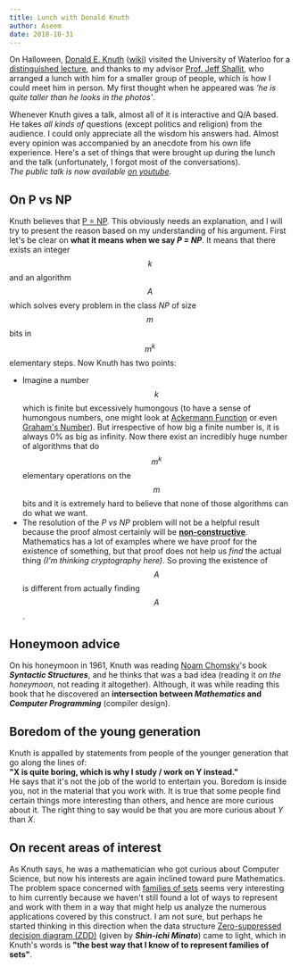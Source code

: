 ```yaml
---
title: Lunch with Donald Knuth
author: Aseem
date: 2018-10-31
---
```


On Halloween, [Donald E. Knuth](https://www-cs-faculty.stanford.edu/~knuth/) ([wiki](https://en.wikipedia.org/wiki/Donald_Knuth))
visited the University of Waterloo for a
[distinguished lecture](https://uwaterloo.ca/computer-science/events/dls-donald-knuth-all-questions-answered),
and thanks to my advisor [Prof. Jeff Shallit](https://cs.uwaterloo.ca/~shallit/), who arranged a lunch with him
for a smaller group of people, which is how I could meet him in person. My first thought when he appeared was
*'he is quite taller than he looks in the photos'*.

Whenever Knuth gives a talk, almost all of it is interactive and Q/A based. He takes *all kinds of* questions
(except politics and religion) from the audience. I could only appreciate all the wisdom his answers had. Almost every opinion
was accompanied by an anecdote from his own life experience. Here's a set of things that were
brought up during the lunch and the talk (unfortunately, I forgot most of the conversations).<br>
*The public talk is now available [on youtube](https://youtu.be/XWR5Y3Wf8Fo).*

## On P vs NP
Knuth believes that [P = NP](https://en.wikipedia.org/wiki/P_versus_NP_problem). This obviously needs an explanation, and I will
try to present the reason based on my understanding of his argument. First let's be clear on
**what it means when we say *P = NP***. It means that there exists an integer $$k$$ and an algorithm $$A$$ which
solves every problem in the class *NP* of size $$m$$ bits in $$m^k$$ elementary steps. Now Knuth has two points:

- Imagine a number $$k$$ which is finite but excessively humongous (to have a sense of humongous numbers, one might look at
  [Ackermann Function](https://en.wikipedia.org/wiki/Ackermann_function) or even
  [Graham's Number](https://en.wikipedia.org/wiki/Graham%27s_number)). But irrespective of how big a finite number is, it is
  always 0% as big as infinity. Now there exist an incredibly huge number of algorithms that do $$m^k$$ elementary operations
  on the $$m$$ bits and it is extremely hard to believe that none of those algorithms can do what we want.
- The resolution of the *P vs NP* problem will not be a helpful result because the proof almost certainly will be
  [**non-constructive**](https://en.wikipedia.org/wiki/Constructive_proof#Non-constructive_proofs). Mathematics has a lot
  of examples where we have proof for the existence of something, but that proof does not help us *find* the actual thing
  *(I'm thinking cryptography here)*. So proving the existence of $$A$$ is different from actually finding $$A$$.


## Honeymoon advice
On his honeymoon in 1961, Knuth was reading [Noam Chomsky](https://en.wikipedia.org/wiki/Noam_Chomsky)'s book
***Syntactic Structures***, and he thinks that was a bad idea (reading it *on the honeymoon*, not reading it altogether).
Although, it was while reading this book that he discovered an **intersection between *Mathematics* and *Computer Programming***
(compiler design).


## Boredom of the young generation
Knuth is appalled by statements from people of the younger generation that go along the lines of:<br>
**"X is quite boring, which is why I study / work on Y instead."**<br>
He says that it's not the job of the world to entertain you. Boredom is inside you, not in the material
that you work with. It is true that some people find certain things more interesting than others, and hence are more
curious about it. The right thing to say would be that you are more curious about *Y* than *X*.

## On recent areas of interest
As Knuth says, he was a mathematician who got curious about Computer Science, but now his interests are again
inclined toward pure Mathematics. The problem space concerned with [families of sets](https://en.wikipedia.org/wiki/Family_of_sets)
seems very interesting to him currently because we haven't still found a lot of ways to represent and work with them in a way
that might help us analyze the numerous applications covered by this construct. I am not sure, but perhaps he started
thinking in this direction when the data structure [Zero-suppressed decision diagram (ZDD)](https://en.wikipedia.org/wiki/Zero-suppressed_decision_diagram#Representing_a_family_of_sets)
(given by ***Shin-ichi Minato***) came to light, which in Knuth's words is
**"the best way that I know of to represent families of sets"**.
